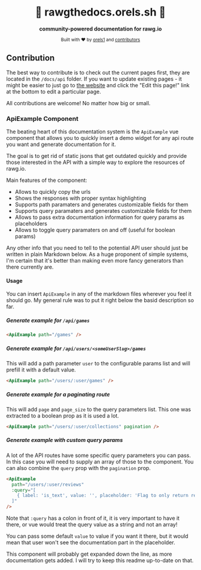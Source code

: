 <h1 align="center">📖 rawgthedocs.orels.sh 📖</h1>
<p align="center">
  <strong>community-powered documentation for rawg.io</strong>
</p>

<p align="center">
  <sub>Built with ❤︎ by
  <a href="https://twitter.com/orels1_">orels1</a> and
  <a href="https://github.com/orels1/rawgthedocs/graphs/contributors">
    contributors
  </a>
</p>

## Contribution

The best way to contribute is to check out the current pages first, they are located in the `/docs/api` folder. If you want to update existing pages - it might be easier to just go to [the website](https://rawgthedocs.orels.sh) and click the "Edit this page!" link at the bottom to edit a particular page.

All contributions are welcome! No matter how big or small.

### ApiExample Component

The beating heart of this documentation system is the `ApiExample` vue component that allows you to quickly insert a demo widget for any api route you want and generate documentation for it.

The goal is to get rid of static jsons that get outdated quickly and provide those interested in the API with a simple way to explore the resources of rawg.io.

Main features of the component:

- Allows to quickly copy the urls
- Shows the responses with proper syntax highlighting
- Supports path paramaters and generates customizable fields for them
- Supports query paramaters and generates customizable fields for them
- Allows to pass extra documentation information for query params as placeholders
- Allows to toggle query paramaters on and off (useful for boolean params)

Any other info that you need to tell to the potential API user should just be written in plain Markdown below. As a huge proponent of simple systems, I'm certain that it's better than making even more fancy generators than there currently are.

#### Usage

You can insert `ApiExample` in any of the markdown files wherever you feel it should go. My general rule was to put it right below the basid description so far.

##### Generate example for `/api/games`

```md
<ApiExample path="/games" />
```

##### Generate example for `/api/users/<someUserSlug>/games`

This will add a path parameter `user` to the configurable params list and will prefill it with a default value.

```md
<ApiExample path="/users/:user/games" />
```

##### Generate example for a paginating route

This will add `page` and `page_size` to the query parameters list. This one was extracted to a boolean prop as it is used a lot.

```md
<ApiExample path="/users/:user/collections" pagination />
```

##### Generate example with custom query params

A lot of the API routes have some specific query parameters you can pass. In this case you will need to supply an array of those to the component. You can also combine the `query` prop with the `pagination` prop.

```md
<ApiExample
  path="/users/:user/reviews"
  :query="[
    { label: 'is_text', value: '', placeholder: 'Flag to only return reviews with text, value not required' }
  ]"
/>
```

Note that `:query` has a colon in front of it, it is very important to have it there, or vue would treat the query value as a string and not an array!

You can pass some default `value` to value if you want it there, but it would mean that user won't see the documentation part in the placeholder.

This component will probably get expanded down the line, as more documentation gets added. I will try to keep this readme up-to-date on that.
